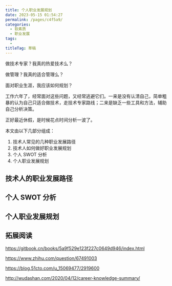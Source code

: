 ```yaml
---
title: 个人职业发展规划
date: 2023-05-15 01:54:27
permalink: /pages/c4f5a9/
categories: 
  - 软素质
  - 职业发展
tags: 
  - 
titleTag: 草稿
---
```


做技术专家？我真的热爱技术么？

做管理？我真的适合管理么？

面对职业生涯，我应该如何规划？

工作六年了，经常面对这些问题，又经常逃避它们。一来是没有认清自己，简单粗暴的认为自己只适合做技术，走技术专家路线；二来是缺乏一些工具和方法，辅助自己分析决策。

正好最近休假，是时候花点时间分析一波了。

本文由以下几部分组成：
1. 技术人常见的几种职业发展路径
2. 技术人如何做好职业发展规划
3. 个人 SWOT 分析
4. 个人职业发展规划

## 技术人的职业发展路径



## 个人 SWOT 分析

## 个人职业发展规划

## 拓展阅读

https://gitbook.cn/books/5a9f529e123f227c0649d946/index.html

https://www.zhihu.com/question/67491003

https://blog.51cto.com/u_15069477/2919600

http://wudashan.com/2020/04/12/career-knowledge-summary/